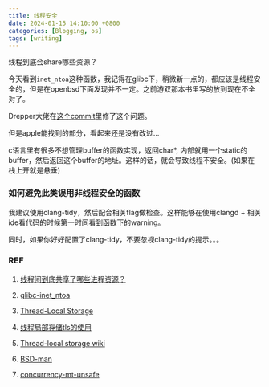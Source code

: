 ```yaml
---
title: 线程安全
date: 2024-01-15 14:10:00 +0800
categories: [Blogging, os]
tags: [writing]
---
```


线程到底会share哪些资源？

今天看到`inet_ntoa`这种函数，我记得在glibc下，稍微新一点的，都应该是线程安全的，但是在openbsd下面发现并不一定。之前游双那本书里写的放到现在不全对了。

Drepper大佬在[这个commit](https://github.com/bminor/glibc/commit/279d494b1d089d085b44f2de6c62a0752001b074)里修了这个问题。

但是apple能找到的部分，看起来还是没有改过...

c语言里有很多不想管理buffer的函数实现，返回char*, 内部就用一个static的buffer，然后返回这个buffer的地址。这样的话，就会导致线程不安全。(如果在栈上开就是悬垂)

### 如何避免此类误用非线程安全的函数

我建议使用clang-tidy，然后配合相关flag做检查。这样能够在使用clangd + 相关ide看代码的时候第一时间看到函数下的warning。

同时，如果你好好配置了clang-tidy，不要忽视clang-tidy的提示。。。


### REF

1. [线程间到底共享了哪些进程资源？](https://cloud.tencent.com/developer/article/1768025)

2. [glibc-inet_ntoa](https://github.com/bminor/glibc/blob/master/inet/inet_ntoa.c)

3. [Thread-Local Storage](https://gcc.gnu.org/onlinedocs/gcc/Thread-Local.html)

4. [线程局部存储tls的使用](https://tboox.org/cn/2016/09/28/thread-local/)

5. [Thread-local storage wiki](https://en.wikipedia.org/wiki/Thread-local_storage)

6. [BSD-man](https://man.freebsd.org/cgi/man.cgi?query=inet_pton)

7. [concurrency-mt-unsafe](https://clang.llvm.org/extra/clang-tidy/checks/concurrency/mt-unsafe.html)
